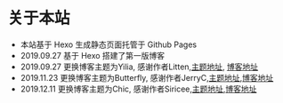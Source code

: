 # 关于本站

* 本站基于 Hexo 生成静态页面托管于 Github Pages
* 2019.09.27 基于 Hexo 搭建了第一版博客
* 2019.09.27 更换博客主题为Yilia, 感谢作者Litten,[主题地址](https://github.com/litten/hexo-theme-yilia), [博客地址](http://litten.me/)
* 2019.11.23 更换博客主题为Butterfly, 感谢作者JerryC,[主题地址](https://github.com/jerryc127/hexo-theme-butterfly),[博客地址](https://jerryc.me/)
* 2019.12.11 更换博客主题为Chic, 感谢作者Siricee,[主题地址](https://github.com/Siricee/hexo-theme-Chic),[博客地址](https://siricee.github.io/)